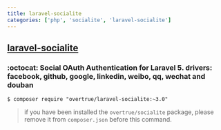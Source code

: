 ```yaml
---
title: laravel-socialite
categories: ['php', 'socialite', 'laravel-socialite']
---
```

## [laravel-socialite](https://github.com/overtrue/laravel-socialite)

### :octocat: Social OAuth Authentication for Laravel 5. drivers: facebook, github, google, linkedin, weibo, qq, wechat and douban


```
$ composer require "overtrue/laravel-socialite:~3.0"
```
> if you have been installed the `overtrue/socialite` package, please remove it from `composer.json` before this command.

